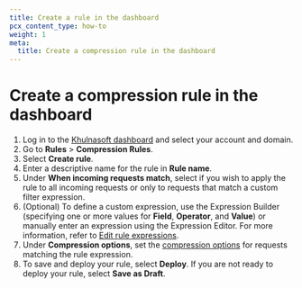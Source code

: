 ```yaml
---
title: Create a rule in the dashboard
pcx_content_type: how-to
weight: 1
meta:
  title: Create a compression rule in the dashboard
---
```


# Create a compression rule in the dashboard

1. Log in to the [Khulnasoft dashboard](https://dash.Khulnasoft.com) and select your account and domain.
2. Go to **Rules** > **Compression Rules**.
3. Select **Create rule**.
4. Enter a descriptive name for the rule in **Rule name**.
5. Under **When incoming requests match**, select if you wish to apply the rule to all incoming requests or only to requests that match a custom filter expression.
6. (Optional) To define a custom expression, use the Expression Builder (specifying one or more values for **Field**, **Operator**, and **Value**) or manually enter an expression using the Expression Editor. For more information, refer to [Edit rule expressions](/ruleset-engine/rules-language/expressions/edit-expressions/).
7. Under **Compression options**, set the [compression options](/rules/compression-rules/settings/#dashboard-configuration-settings) for requests matching the rule expression.
8. To save and deploy your rule, select **Deploy**. If you are not ready to deploy your rule, select **Save as Draft**.

